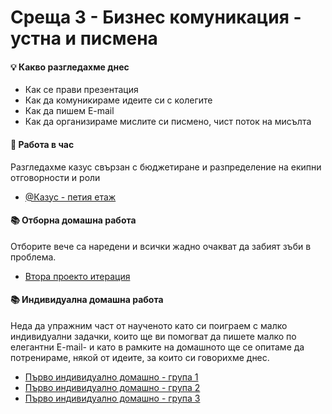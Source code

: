  # Среща 3 - Бизнес комуникация - устна и писмена

#### 💡 Какво разгледахме днес
- Как се прави презентация
- Как да комуникираме идеите си с колегите
- Как да пишем E-mail
- Как да организираме мислите си писмено, чист поток на мисълта

#### 🚀 Работа в час
Разгледахме казус свързан с бюджетиране и разпределение на екипни отговорности и роли 
- [@Казус - петия етаж](./case/README.md)

#### 📚 Отборна домашна работа

Отборите вече са наредени и всички жадно очакват да забият зъби в проблема.
- [Втора проекто итерация](../../упражнения%20-%20отборни/p2/README.md)

#### 📚 Индивидуална домашна работа
Неда да упражним част от наученото като си поиграем с малко индивидуални задачки, които ще ви помогват да пишете малко по елегантни E-mail- и като в рамките на домашното ще се опитаме да потренираме, някой от идеите, за които си говорихме днес.
- [Първо индивидуално домашно - група 1](../../упражнения%20-%20индивидуални/hw1/mihail/README.md)
- [Първо индивидуално домашно - група 2](../../упражнения%20-%20индивидуални/hw1/mihail/README.md)
- [Първо индивидуално домашно - група 3](../../упражнения%20-%20индивидуални/hw1/angel/README.md)